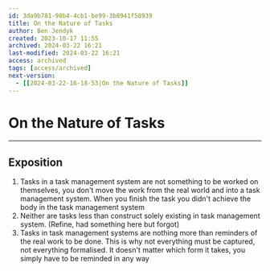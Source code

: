 ```yaml
---
id: 3da9b781-98b4-4cb1-be99-3b8941f58939
title: On the Nature of Tasks
author: Ben Jendyk
created: 2023-10-17 11:55
archived: 2024-03-22 16:21
last-modified: 2024-03-22 16:21
access: archived
tags: [access/archived] 
next-version:
  - [[2024-03-22-16-18-53|On the Nature of Tasks]]
---
```


# On the Nature of Tasks

---

## Exposition

1. Tasks in a task management system are not something to be worked on themselves, you don't move the work from the real world and into a task management system. When you finish the task you didn't achieve the body in the task management system
2. Neither are tasks less than construct solely existing in task management system. (Refine, had something here but forgot)
3. Tasks in task management systems are nothing more than reminders of the real work to be done. This is why not everything must be captured, not everything formalised. It doesn't matter which form it takes, you simply have to be reminded in any way
